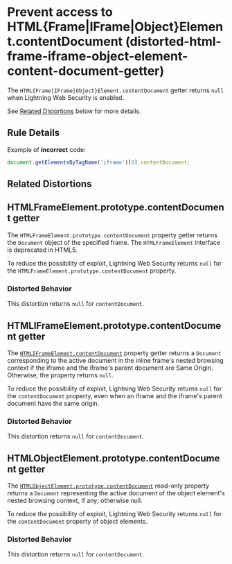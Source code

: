 # Prevent access to HTML{Frame|IFrame|Object}Element.contentDocument (distorted-html-frame-iframe-object-element-content-document-getter)

The `HTML{Frame|IFrame|Object}Element.contentDocument` getter returns `null` when Lightning Web Security is enabled.

See [Related Distortions](#related-distortions) below for more details.

## Rule Details

Example of **incorrect** code:

```js
document.getElementsByTagName('iframe')[0].contentDocument;
```

## Related Distortions

<!-- START generated embed: @locker/distortion/src/HTMLFrameElement/docs/contentDocument-getter.md -->
## HTMLFrameElement.prototype.contentDocument getter

The `HTMLFrameElement.prototype.contentDocument` property getter returns the `Document` object of the specified frame. 
The `HTMLFrameElement` interface is deprecated in HTML5.

To reduce the possibility of exploit, Lightning Web Security returns `null` for the `HTMLFrameElement.prototype.contentDocument` property.
### Distorted Behavior

This distortion returns `null` for `contentDocument`.
<!-- END generated embed, please keep comment -->

<!-- START generated embed: @locker/distortion/src/HTMLIFrameElement/docs/contentDocument-getter.md -->
## HTMLIFrameElement.prototype.contentDocument getter

The [`HTMLIFrameElement.contentDocument`](https://developer.mozilla.org/en-US/docs/Web/API/HTMLIFrameElement/contentDocument) property getter returns a `Document` corresponding to the active document in the inline frame's nested browsing context if the iframe and the iframe's parent document are Same Origin. Otherwise, the property returns `null`. 

To reduce the possibility of exploit, Lightning Web Security returns `null` for the `contentDocument` property, even when an iframe and the iframe's parent document have the same origin.

### Distorted Behavior

This distortion returns `null` for `contentDocument`.
<!-- END generated embed, please keep comment -->

<!-- START generated embed: @locker/distortion/src/HTMLObjectElement/docs/contentDocument-getter.md -->
## HTMLObjectElement.prototype.contentDocument getter

The [`HTMLObjectElement.prototype.contentDocument`](https://developer.mozilla.org/en-US/docs/Web/API/HTMLObjectElement/contentDocument) read-only property returns a `Document` representing the active document of the object element's nested browsing context, if any; otherwise null.

To reduce the possibility of exploit, Lightning Web Security returns `null` for the `contentDocument` property of object elements.

### Distorted Behavior

This distortion returns `null` for `contentDocument`.
<!-- END generated embed, please keep comment -->
